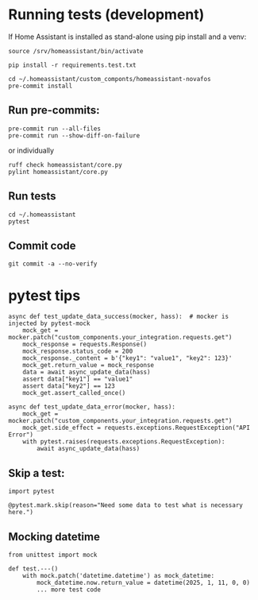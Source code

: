 # Running tests (development)
If Home Assistant is installed as stand-alone using pip install and a venv:

```
source /srv/homeassistant/bin/activate

pip install -r requirements.test.txt

cd ~/.homeassistant/custom_componts/homeassistant-novafos
pre-commit install
```

## Run pre-commits:

```
pre-commit run --all-files
pre-commit run --show-diff-on-failure
```
or individually

```
ruff check homeassistant/core.py
pylint homeassistant/core.py
```

## Run tests
```
cd ~/.homeassistant
pytest
```
## Commit code
```
git commit -a --no-verify
```


# pytest tips

```
async def test_update_data_success(mocker, hass):  # mocker is injected by pytest-mock
    mock_get = mocker.patch("custom_components.your_integration.requests.get")
    mock_response = requests.Response()
    mock_response.status_code = 200
    mock_response._content = b'{"key1": "value1", "key2": 123}'
    mock_get.return_value = mock_response
    data = await async_update_data(hass)
    assert data["key1"] == "value1"
    assert data["key2"] == 123
    mock_get.assert_called_once()

async def test_update_data_error(mocker, hass):
    mock_get = mocker.patch("custom_components.your_integration.requests.get")
    mock_get.side_effect = requests.exceptions.RequestException("API Error")
    with pytest.raises(requests.exceptions.RequestException):
        await async_update_data(hass)
```

## Skip a test:
```
import pytest

@pytest.mark.skip(reason="Need some data to test what is necessary here.")
```

## Mocking datetime

```
from unittest import mock

def test.---()
    with mock.patch('datetime.datetime') as mock_datetime:
        mock_datetime.now.return_value = datetime(2025, 1, 11, 0, 0) 
        ... more test code
```